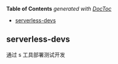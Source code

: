 <!-- START doctoc generated TOC please keep comment here to allow auto update -->
<!-- DON'T EDIT THIS SECTION, INSTEAD RE-RUN doctoc TO UPDATE -->
**Table of Contents**  *generated with [DocToc](https://github.com/thlorenz/doctoc)*

- [serverless-devs](#serverless-devs)

<!-- END doctoc generated TOC please keep comment here to allow auto update -->

## serverless-devs

通过 s 工具部署测试开发